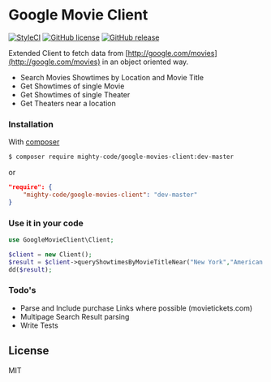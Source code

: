 # Google Movie Client
[![StyleCI](https://styleci.io/repos/30374769/shield)](https://styleci.io/repos/30374769)
[![GitHub license](https://img.shields.io/github/license/okaufmann/google-movie-client.svg?style=flat-square)](https://github.com/okaufmann/google-movie-client/blob/master/LICENSE)
[![GitHub release](https://img.shields.io/github/release/okaufmann/google-movie-client.svg?style=flat-square)](https://github.com/okaufmann/google-movie-client/releases)

Extended Client to fetch data from [http://google.com/movies](http://google.com/movies) in an object oriented way.

  - Search Movies Showtimes by Location and Movie Title
  - Get Showtimes of single Movie
  - Get Showtimes of single Theater
  - Get Theaters near a location

### Installation

With [composer](https://getcomposer.org/)

```sh
$ composer require mighty-code/google-movies-client:dev-master
```

or

```json
"require": {
    "mighty-code/google-movies-client": "dev-master"
}
```
### Use it in your code

```php
use GoogleMovieClient\Client;

$client = new Client();
$result = $client->queryShowtimesByMovieTitleNear("New York","American Sniper","en");
dd($result);
```

### Todo's

 - Parse and Include purchase Links where possible (movietickets.com)
 - Multipage Search Result parsing
 - Write Tests

License
----

MIT

